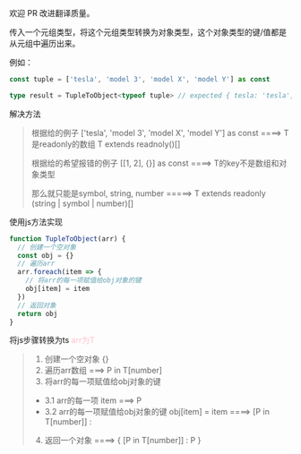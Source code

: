 欢迎 PR 改进翻译质量。

传入一个元组类型，将这个元组类型转换为对象类型，这个对象类型的键/值都是从元组中遍历出来。

例如：
```typescript
const tuple = ['tesla', 'model 3', 'model X', 'model Y'] as const

type result = TupleToObject<typeof tuple> // expected { tesla: 'tesla', 'model 3': 'model 3', 'model X': 'model X', 'model Y': 'model Y'}
```

解决方法

> 根据给的例子 ['tesla', 'model 3', 'model X', 'model Y'] as const ====> T是readonly的数组 T extends readnoly()[]
> 
> 根据给的希望报错的例子 [[1, 2], {}] as const ====> T的key不是数组和对象类型
> 
> 那么就只能是symbol, string, number  =====> T extends readonly (string | symbol | number)[]

使用js方法实现

```javascript
function TupleToObject(arr) {
  // 创建一个空对象
  const obj = {}
  // 遍历arr
  arr.foreach(item => {
    // 将arr的每一项赋值给obj对象的键
    obj[item] = item
  })
  // 返回对象
  return obj
}
```

将js步骤转换为ts <font color=pink>arr为T</font>

> 1. 创建一个空对象 {}
> 2. 遍历arr数组  ===> P in T[number]
> 3. 将arr的每一项赋值给obj对象的键
>   - 3.1 arr的每一项 item ===> P
>   - 3.2 arr的每一项赋值给obj对象的键 obj[item] = item ====>  [P in T[number]] :
> 4. 返回一个对象  ====> { [P in T[number]] : P }
